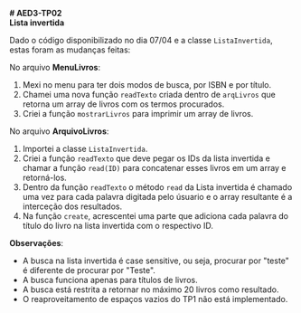**# AED3-TP02**  
**Lista invertida**

Dado o código disponibilizado no dia 07/04 e a classe `ListaInvertida`, estas foram as mudanças feitas:

No arquivo **MenuLivros**:

1. Mexi no menu para ter dois modos de busca, por ISBN e por título.
2. Chamei uma nova função `readTexto` criada dentro de `arqLivros` que retorna um array de livros com os termos procurados.
3. Criei a função `mostrarLivros` para imprimir um array de livros.

No arquivo **ArquivoLivros**:

1. Importei a classe `ListaInvertida`.
2. Criei a função `readTexto` que deve pegar os IDs da lista invertida e chamar a função `read(ID)` para concatenar esses livros em um array e retorná-los.
3. Dentro da função `readTexto` o método `read` da Lista invertida é chamado uma vez para cada palavra digitada pelo úsuario e o array resultante é a interceção dos resultados.
4. Na função `create`, acrescentei uma parte que adiciona cada palavra do título do livro na lista invertida com o respectivo ID.

**Observações**:
- A busca na lista invertida é case sensitive, ou seja, procurar por "teste" é diferente de procurar por "Teste".
- A busca funciona apenas para títulos de livros.
- A busca está restrita a retornar no máximo 20 livros como resultado.
- O reaproveitamento de espaços vazios do TP1 não está implementado.
